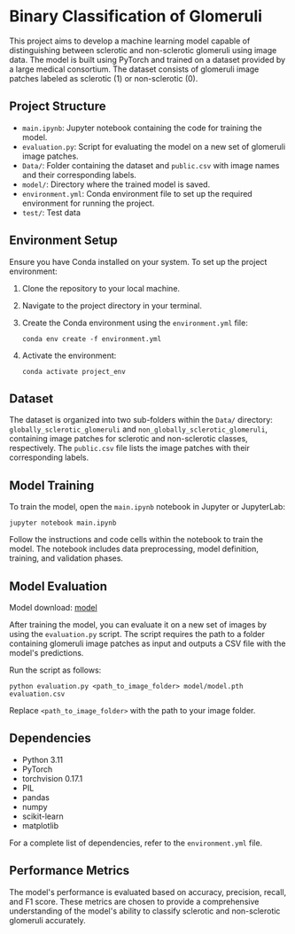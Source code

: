 # Binary Classification of Glomeruli

This project aims to develop a machine learning model capable of distinguishing between sclerotic and non-sclerotic glomeruli using image data. The model is built using PyTorch and trained on a dataset provided by a large medical consortium. The dataset consists of glomeruli image patches labeled as sclerotic (1) or non-sclerotic (0).

## Project Structure

- `main.ipynb`: Jupyter notebook containing the code for training the model.
- `evaluation.py`: Script for evaluating the model on a new set of glomeruli image patches.
- `Data/`: Folder containing the dataset and `public.csv` with image names and their corresponding labels.
- `model/`: Directory where the trained model is saved.
- `environment.yml`: Conda environment file to set up the required environment for running the project.
- `test/`: Test data 

## Environment Setup

Ensure you have Conda installed on your system. To set up the project environment:

1. Clone the repository to your local machine.
2. Navigate to the project directory in your terminal.
3. Create the Conda environment using the `environment.yml` file:

   ```
   conda env create -f environment.yml
   ```

4. Activate the environment:

   ```
   conda activate project_env
   ```

## Dataset

The dataset is organized into two sub-folders within the `Data/` directory: `globally_sclerotic_glomeruli` and `non_globally_sclerotic_glomeruli`, containing image patches for sclerotic and non-sclerotic classes, respectively. The `public.csv` file lists the image patches with their corresponding labels.

## Model Training

To train the model, open the `main.ipynb` notebook in Jupyter or JupyterLab:

```
jupyter notebook main.ipynb
```

Follow the instructions and code cells within the notebook to train the model. The notebook includes data preprocessing, model definition, training, and validation phases.

## Model Evaluation
Model download: [model](https://www.dropbox.com/scl/fo/ip7pxm8zgm4t23qes0e15/h?rlkey=23u1hed6lla5kbzcuc2e9muna&dl=0)

After training the model, you can evaluate it on a new set of images by using the `evaluation.py` script. The script requires the path to a folder containing glomeruli image patches as input and outputs a CSV file with the model's predictions.

Run the script as follows:

```
python evaluation.py <path_to_image_folder> model/model.pth evaluation.csv
```

Replace `<path_to_image_folder>` with the path to your image folder.

## Dependencies

- Python 3.11
- PyTorch
- torchvision 0.17.1
- PIL
- pandas
- numpy
- scikit-learn
- matplotlib

For a complete list of dependencies, refer to the `environment.yml` file.

## Performance Metrics

The model's performance is evaluated based on accuracy, precision, recall, and F1 score. These metrics are chosen to provide a comprehensive understanding of the model's ability to classify sclerotic and non-sclerotic glomeruli accurately.

